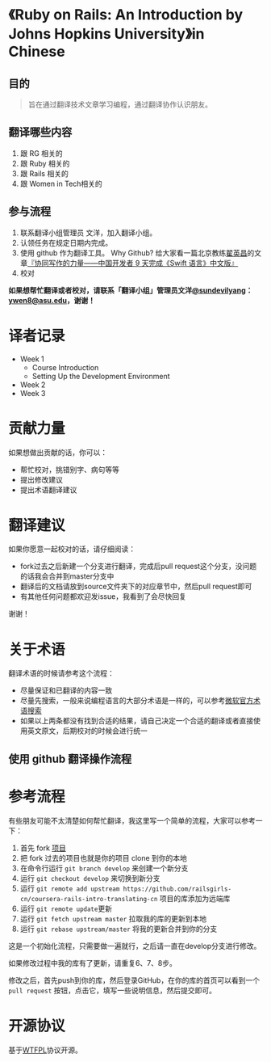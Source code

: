《Ruby on Rails: An Introduction by Johns Hopkins University》in Chinese
=============================================


## 目的

> 旨在通过翻译技术文章学习编程，通过翻译协作认识朋友。


## 翻译哪些内容

1. 跟 RG 相关的
2. 跟 Ruby 相关的
3. 跟 Rails 相关的
4. 跟 Women in Tech相关的

## 参与流程

1. 联系翻译小组管理员 文洋，加入翻译小组。
2. 认领任务在规定日期内完成。
3. 使用 github 作为翻译工具。 Why Github? 给大家看一篇北京教练[翟英昌](http://weibo.com/u/2682424731?topnav=1&amp;wvr=5&amp;topsug=1)的文章[『协同写作的力量——中国开发者 9 天完成《Swift 语言》中文版』](http://36kr.com/p/212811.html?vt=0)
4. 校对

**如果想帮忙翻译或者校对，请联系「翻译小组」管理员文洋[@sundevilyang](https://github.com/sundevilyang)：[ywen8@asu.edu](mailto:ywen8@asu.edu)，谢谢！**



# 译者记录
- Week 1 
	- Course Introduction
	- Setting Up the Development Environment
- Week 2
- Week 3


# 贡献力量

如果想做出贡献的话，你可以：

- 帮忙校对，挑错别字、病句等等
- 提出修改建议
- 提出术语翻译建议

# 翻译建议

如果你愿意一起校对的话，请仔细阅读：

- fork过去之后新建一个分支进行翻译，完成后pull request这个分支，没问题的话我会合并到master分支中
- 翻译后的文档请放到source文件夹下的对应章节中，然后pull request即可
- 有其他任何问题都欢迎发issue，我看到了会尽快回复

谢谢！

# 关于术语

翻译术语的时候请参考这个流程：

- 尽量保证和已翻译的内容一致
- 尽量先搜索，一般来说编程语言的大部分术语是一样的，可以参考[微软官方术语搜索](http://www.microsoft.com/Language/zh-cn/Search.aspx)
- 如果以上两条都没有找到合适的结果，请自己决定一个合适的翻译或者直接使用英文原文，后期校对的时候会进行统一

## 使用 github 翻译操作流程



# 参考流程

有些朋友可能不太清楚如何帮忙翻译，我这里写一个简单的流程，大家可以参考一下：

1. 首先 fork [项目](https://github.com/railsgirls-cn/coursera-rails-intro-translating-cn) 
2. 把 fork 过去的项目也就是你的项目 clone 到你的本地
3. 在命令行运行 `git branch develop` 来创建一个新分支
4. 运行 `git checkout develop` 来切换到新分支
5. 运行 `git remote add upstream https://github.com/railsgirls-cn/coursera-rails-intro-translating-cn` 项目的库添加为远端库
6. 运行 `git remote update`更新
7. 运行 `git fetch upstream master` 拉取我的库的更新到本地
8. 运行 `git rebase upstream/master` 将我的更新合并到你的分支

这是一个初始化流程，只需要做一遍就行，之后请一直在develop分支进行修改。

如果修改过程中我的库有了更新，请重复6、7、8步。

修改之后，首先push到你的库，然后登录GitHub，在你的库的首页可以看到一个 `pull request` 按钮，点击它，填写一些说明信息，然后提交即可。


# 开源协议
基于[WTFPL](http://en.wikipedia.org/wiki/WTFPL)协议开源。



